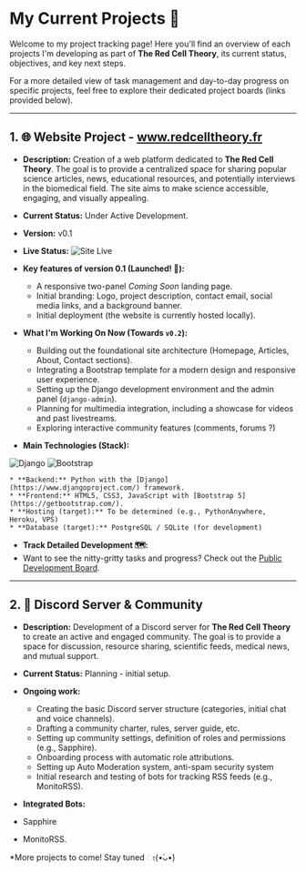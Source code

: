 # My Current Projects 🚀

Welcome to my project tracking page! Here you'll find an overview of each projects I'm developing as part of **The Red Cell Theory**, its current status, objectives, and key next steps.

For a more detailed view of task management and day-to-day progress on specific projects, feel free to explore their dedicated project boards (links provided below).

---

##  1. 🌐 Website Project - www.redcelltheory.fr

* **Description:** Creation of a web platform dedicated to **The Red Cell Theory**. The goal is to provide a centralized space for sharing popular science articles, news, educational resources, and potentially interviews in the biomedical field. The site aims to make science accessible, engaging, and visually appealing.
* **Current Status:** Under Active Development.
* **Version:** v0.1
* **Live Status:** ![Site Live](https://img.shields.io/badge/Site%20Status-%F0%9F%8C%8D%20Page%20is%20Live!-darkgreen?style=flat-square)
  
* **Key features of version 0.1 (Launched! 🎉):**
    * A responsive two-panel _Coming Soon_ landing page.
    * Initial branding: Logo, project description, contact email, social media links, and a background banner.
    * Initial deployment (the website is currently hosted locally).

* **What I'm Working On Now (Towards `v0.2`):**
    * Building out the foundational site architecture (Homepage, Articles, About, Contact sections).
    * Integrating a Bootstrap template for a modern design and responsive user experience.
    * Setting up the Django development environment and the admin panel (`django-admin`).
    * Planning for multimedia integration, including a showcase for videos and past livestreams.
    * Exploring interactive community features (comments, forums ?)
    
* **Main Technologies (Stack):**

![Django](https://img.shields.io/badge/django-%23092E20.svg?style=for-the-badge&logo=django&logoColor=white) ![Bootstrap](https://img.shields.io/badge/bootstrap-%238511FA.svg?style=for-the-badge&logo=bootstrap&logoColor=white)

    * **Backend:** Python with the [Django](https://www.djangoproject.com/) framework.
    * **Frontend:** HTML5, CSS3, JavaScript with [Bootstrap 5](https://getbootstrap.com/). 
    * **Hosting (target):** To be determined (e.g., PythonAnywhere, Heroku, VPS)
    * **Database (target):** PostgreSQL / SQLite (for development)

* **Track Detailed Development 🗺️:**
* Want to see the nitty-gritty tasks and progress? Check out the [Public Development Board](LINK_TO_YOUR_PUBLIC_GITHUB_PROJECT_BOARD_HERE_IF_YOU_CREATE_ONE).

---

## 2. 💬 Discord Server & Community

* **Description:** Development of a Discord server for **The Red Cell Theory** to create an active and engaged community. The goal is to provide a space for discussion, resource sharing, scientific feeds, medical news, and mutual support.
* **Current Status:** Planning - initial setup.
  
* **Ongoing work:**
    * Creating the basic Discord server structure (categories, initial chat and voice channels).
    * Drafting a community charter, rules, server guide, etc.
    * Setting up community settings, definition of roles and permissions (e.g., Sapphire).
    * Onboarding process with automatic role attributions.
    * Setting up Auto Moderation system, anti-spam security system
    * Initial research and testing of bots for tracking RSS feeds (e.g., MonitoRSS).
 
* **Integrated Bots:**
* Sapphire
* MonitoRSS.

*More projects to come! Stay tuned ೕ(•̀ᴗ•́)
